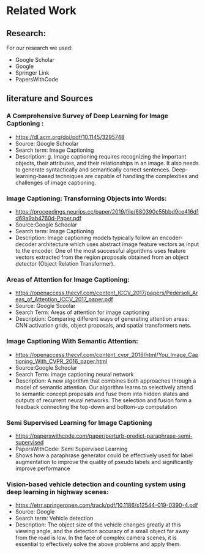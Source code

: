 # Related Work

## Research:
For our research we used:
- Google Scholar
- Google
- Springer Link
- PapersWithCode

## Iiterature and Sources

### A Comprehensive Survey of Deep Learning for Image Captioning :
-   https://dl.acm.org/doi/pdf/10.1145/3295748
-	Source: Google Schoolar
-	Search term: Image Captioning
-	Description: g. Image captioning requires recognizing the important objects, their attributes, and their relationships in an image. It also needs to generate syntactically and semantically correct sentences. Deep-learning-based techniques are capable of handling the complexities and challenges of image captioning.

### Image Captioning: Transforming Objects into Words: 
-   https://proceedings.neurips.cc/paper/2019/file/680390c55bbd9ce416d1d69a9ab4760d-Paper.pdf
-	Source:Google Schoolar
-	Search term: Image Captioning
-	Description: Image captioning models typically follow an encoder-decoder architecture which uses abstract image feature vectors as input to the encoder. One of the most successful algorithms uses feature vectors extracted from the region proposals obtained from an object detector (Object Relation Transformer).

### Areas of Attention for Image Captioning: 
- https://openaccess.thecvf.com/content_ICCV_2017/papers/Pedersoli_Areas_of_Attention_ICCV_2017_paper.pdf 
-	Source: Google Scoolar
-	Search Term: Areas of attention for image captioning
-	Description: Comparing different ways of generating attention areas: CNN activation grids, object proposals, and spatial transformers nets.

### Image Captioning With Semantic Attention:
- https://openaccess.thecvf.com/content_cvpr_2016/html/You_Image_Captioning_With_CVPR_2016_paper.html
- Source:Google Schoolar
- Search Term: image captioning neural network
- Description: A new algorithm that combines both approaches through a model of semantic attention. Our algorithm learns to selectively attend to semantic concept proposals and fuse them into hidden states and outputs of recurrent neural networks. The selection and fusion form a feedback connecting the top-down and bottom-up computation

### Semi Supervised Learning for Image Captioning
- https://paperswithcode.com/paper/perturb-predict-paraphrase-semi-supervised
- PapersWithCode: Semi Supervised Learning
- Shows how a paraphrase generator could be effectively used for label augmentation to improve the quality of pseudo labels and significantly improve performance

### Vision-based vehicle detection and counting system using deep learning in highway scenes: 
-   https://etrr.springeropen.com/track/pdf/10.1186/s12544-019-0390-4.pdf 
-	Source: Google 
-	Search term: Vehicle detection 
-	Description: The object size of the vehicle changes greatly at this viewing angle, and the detection accuracy of a small object far away from the road is low. In the face of complex camera scenes, it is essential to effectively solve the above problems and apply them.



